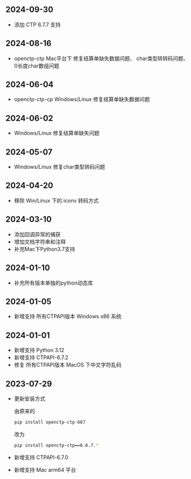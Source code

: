 ## 2024-09-30

- 添加 CTP 6.7.7 支持

## 2024-08-16

- openctp-ctp Mac平台下 修复结算单缺失数据问题、 char类型转转码问题、0长度char数组问题

## 2024-06-04

- openctp-ctp-cp Windows/Linux 修复结算单缺失数据问题

## 2024-06-02

- Windows/Linux 修复结算单缺失问题

## 2024-05-07

- Windows/Linux 修复char类型转码问题

## 2024-04-20

- 移除 Win/Linux 下的 iconv 转码方式

## 2024-03-10

- 添加回调异常的捕获
- 增加文档字符串和注释
- 补充Mac下Python3.7支持

## 2024-01-10

- 补充所有版本单独的python动态库

## 2024-01-05

- 新增支持 所有CTPAPI版本 Windows x86 系统

## 2024-01-01

- 新增支持 Python 3.12
- 新增支持 CTPAPI-6.7.2
- 修复 所有CTPAPI版本 MacOS 下中文字符乱码

## 2023-07-29

- 更新安装方式

  由原来的
    ```bash
    pip install openctp-ctp-667
    ```
  改为
    ```bash
    pip install openctp-ctp==6.6.7.*
    ```
- 新增支持 CTPAPI-6.7.0
- 新增支持 Mac arm64 平台
